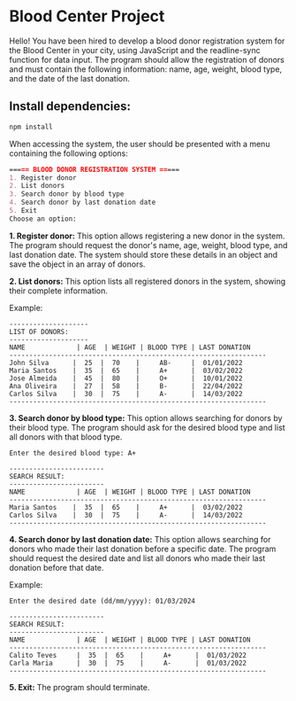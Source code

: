 # Blood Center Project

Hello! You have been hired to develop a blood donor registration system for the Blood Center in your city, using JavaScript and the readline-sync function for data input.
The program should allow the registration of donors and must contain the following information: name, age, weight, blood type, and the date of the last donation.

## Install dependencies:
```js
npm install
```

When accessing the system, the user should be presented with a menu containing the following options:
```markdown
===== BLOOD DONOR REGISTRATION SYSTEM =====
1. Register donor
2. List donors
3. Search donor by blood type
4. Search donor by last donation date
5. Exit
Choose an option:
```

**1. Register donor:** This option allows registering a new donor in the system. The program should request the donor's name, age, weight, blood type, and last donation date. The system should store these details in an object and save the object in an array of donors.

**2. List donors:** This option lists all registered donors in the system, showing their complete information.

Example: 

```markup
--------------------
LIST OF DONORS:
--------------------
NAME             | AGE  | WEIGHT | BLOOD TYPE | LAST DONATION
-----------------------------------------------------------------
John Silva      |  25  |  70    |     AB-     |  01/01/2022  
Maria Santos    |  35  |  65    |     A+      |  03/02/2022  
Jose Almeida    |  45  |  80    |     O+      |  10/01/2022  
Ana Oliveira    |  27  |  58    |     B-      |  22/04/2022  
Carlos Silva    |  30  |  75    |     A-      |  14/03/2022  
-----------------------------------------------------------------
```

**3. Search donor by blood type:** This option allows searching for donors by their blood type. The program should ask for the desired blood type and list all donors with that blood type.

```markup
Enter the desired blood type: A+

------------------------
SEARCH RESULT:
------------------------
NAME             | AGE  | WEIGHT | BLOOD TYPE | LAST DONATION
-----------------------------------------------------------------
Maria Santos    |  35  |  65    |     A+      |  03/02/2022  
Carlos Silva    |  30  |  75    |     A-      |  14/03/2022  
-----------------------------------------------------------------
```

**4. Search donor by last donation date:** This option allows searching for donors who made their last donation before a specific date. The program should request the desired date and list all donors who made their last donation before that date.

Example:
```markup
Enter the desired date (dd/mm/yyyy): 01/03/2024

------------------------
SEARCH RESULT:
------------------------
NAME             | AGE  | WEIGHT | BLOOD TYPE | LAST DONATION
-----------------------------------------------------------------
Calito Teves     |  35  |  65    |     A+      |  01/03/2022  
Carla Maria      |  30  |  75    |     A-      |  01/03/2022  
-----------------------------------------------------------------
```

**5. Exit:** The program should terminate.
